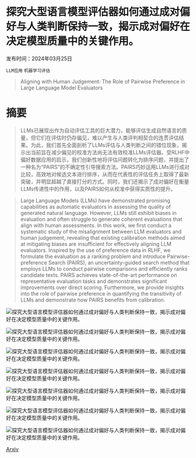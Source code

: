 # 探究大型语言模型评估器如何通过成对偏好与人类判断保持一致，揭示成对偏好在决定模型质量中的关键作用。

发布时间：2024年03月25日

`LLM应用` `机器学习评估`

> Aligning with Human Judgement: The Role of Pairwise Preference in Large Language Model Evaluators

# 摘要

> LLMs已展现出作为自动评估工具的巨大潜力，能够评估生成自然语言的质量，但它们在评估时仍存偏见，难以产生与人类评判相契合的连贯评估结果。为此，我们首先全面剖析了LLMs评估与人类判断之间的错位现象，揭示出当前旨在减少偏见的校准方法尚无法有效校准LLMs评估器。受RLHF中偏好数据应用的启示，我们创新性地将评估问题转化为排序问题，并提出了一种名为“PAIRS”的不确定性引导搜索方法。PAIRS巧妙运用LLMs进行成对比较，高效地对候选文本进行排序，从而在代表性的评估任务上取得了最新突破，并明显超越了直接打分的方式。同时，我们还揭示了成对偏好在衡量LLMs传递性中的作用，以及PAIRS如何从校准中获得实质性的提升。

> Large Language Models (LLMs) have demonstrated promising capabilities as automatic evaluators in assessing the quality of generated natural language. However, LLMs still exhibit biases in evaluation and often struggle to generate coherent evaluations that align with human assessments. In this work, we first conduct a systematic study of the misalignment between LLM evaluators and human judgement, revealing that existing calibration methods aimed at mitigating biases are insufficient for effectively aligning LLM evaluators. Inspired by the use of preference data in RLHF, we formulate the evaluation as a ranking problem and introduce Pairwise-preference Search (PAIRS), an uncertainty-guided search method that employs LLMs to conduct pairwise comparisons and efficiently ranks candidate texts. PAIRS achieves state-of-the-art performance on representative evaluation tasks and demonstrates significant improvements over direct scoring. Furthermore, we provide insights into the role of pairwise preference in quantifying the transitivity of LLMs and demonstrate how PAIRS benefits from calibration.

![探究大型语言模型评估器如何通过成对偏好与人类判断保持一致，揭示成对偏好在决定模型质量中的关键作用。](../../../paper_images/2403.16950/x1.png)

![探究大型语言模型评估器如何通过成对偏好与人类判断保持一致，揭示成对偏好在决定模型质量中的关键作用。](../../../paper_images/2403.16950/x2.png)

![探究大型语言模型评估器如何通过成对偏好与人类判断保持一致，揭示成对偏好在决定模型质量中的关键作用。](../../../paper_images/2403.16950/x3.png)

![探究大型语言模型评估器如何通过成对偏好与人类判断保持一致，揭示成对偏好在决定模型质量中的关键作用。](../../../paper_images/2403.16950/x4.png)

![探究大型语言模型评估器如何通过成对偏好与人类判断保持一致，揭示成对偏好在决定模型质量中的关键作用。](../../../paper_images/2403.16950/x5.png)

![探究大型语言模型评估器如何通过成对偏好与人类判断保持一致，揭示成对偏好在决定模型质量中的关键作用。](../../../paper_images/2403.16950/x6.png)

![探究大型语言模型评估器如何通过成对偏好与人类判断保持一致，揭示成对偏好在决定模型质量中的关键作用。](../../../paper_images/2403.16950/x7.png)

[Arxiv](https://arxiv.org/abs/2403.16950)